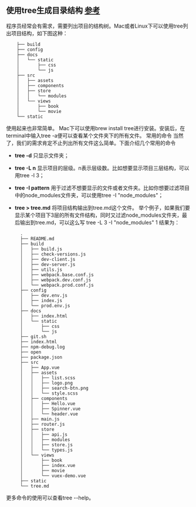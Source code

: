 ##  使用tree生成目录结构 [参考](https://blog.csdn.net/qq673318522/article/details/53713903)

程序员经常会有需求，需要列出项目的结构树。Mac或者Linux下可以使用tree列出项目结构，如下图这种：

        ├── build
        ├── config
        ├── docs
        │   └── static
        │       ├── css
        │       └── js
        ├── src
        │   ├── assets
        │   ├── components
        │   ├── store
        │   │   └── modules
        │   └── views
        │       ├── book
        │       └── movie
        └── static
使用起来也非常简单。
Mac下可以使用brew install tree进行安装。安装后，在terminal中输入tree -a便可以查看某个文件夹下的所有文件。
常用的命令
当然了，我们的需求肯定不止列出所有文件这么简单。下面介绍几个常用的命令
* __tree -d__ 只显示文件夹；
* __tree -L n__ 显示项目的层级。n表示层级数。比如想要显示项目三层结构，可以用tree -l 3；
* __tree -I pattern__ 用于过滤不想要显示的文件或者文件夹。比如你想要过滤项目中的node_modules文件夹，可以使用tree -I "node_modules"；
* __tree > tree.md__ 将项目结构输出到tree.md这个文件。
举个例子，如果我们要显示某个项目下3层的所有文件结构，同时又过滤node_modules文件夹，最后输出到tree.md，可以这么写
tree -L 3 -I "node_modules"
1
结果为：

        .
        ├── README.md
        ├── build
        │   ├── build.js
        │   ├── check-versions.js
        │   ├── dev-client.js
        │   ├── dev-server.js
        │   ├── utils.js
        │   ├── webpack.base.conf.js
        │   ├── webpack.dev.conf.js
        │   └── webpack.prod.conf.js
        ├── config
        │   ├── dev.env.js
        │   ├── index.js
        │   └── prod.env.js
        ├── docs
        │   ├── index.html
        │   └── static
        │       ├── css
        │       └── js
        ├── git.sh
        ├── index.html
        ├── npm-debug.log
        ├── open
        ├── package.json
        ├── src
        │   ├── App.vue
        │   ├── assets
        │   │   ├── list.scss
        │   │   ├── logo.png
        │   │   ├── search-btn.png
        │   │   └── style.scss
        │   ├── components
        │   │   ├── Hello.vue
        │   │   ├── Spinner.vue
        │   │   └── header.vue
        │   ├── main.js
        │   ├── router.js
        │   ├── store
        │   │   ├── api.js
        │   │   ├── modules
        │   │   ├── store.js
        │   │   └── types.js
        │   └── views
        │       ├── book
        │       ├── index.vue
        │       ├── movie
        │       └── vuex-demo.vue
        ├── static
        └── tree.md
更多命令的使用可以查看tree --help。